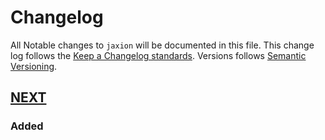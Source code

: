 # Changelog

All Notable changes to `jaxion` will be documented in this file. This change log follows the [Keep a Changelog standards]. Versions follows [Semantic Versioning].

## [NEXT] ##

### Added ###

  [Keep a Changelog standards]: http://keepachangelog.com/
  [Semantic Versioning]: http://semver.org/
  [NEXT]: http://github.com/intraxia/jaxion
